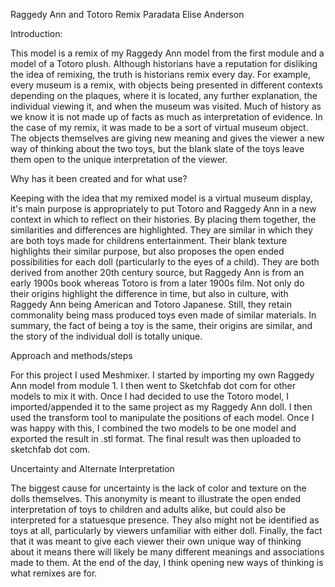 
Raggedy Ann and Totoro Remix Paradata
Elise Anderson

Introduction:

This model is a remix of my Raggedy Ann model from the first module and a model of a Totoro plush. Although historians have a reputation for disliking the idea of remixing, the truth is historians remix every day. For example, every museum is a remix, with objects being presented in different contexts depending on the plaques, where it is located, any further explanation, the individual viewing it, and when the museum was visited. Much of history as we know it is not made up of facts as much as interpretation of evidence. In the case of my remix, it was made to be a sort of virtual museum object. The objects themselves are giving new meaning and gives the viewer a new way of thinking about the two toys, but the blank slate of the toys leave them open to the unique interpretation of the viewer.

Why has it been created and for what use?

Keeping with the idea that my remixed model is a virtual museum display, it's main purpose is appropriately to put Totoro and Raggedy Ann in a new context in which to reflect on their histories. By placing them together, the similarities and differences are highlighted. They are similar in which they are both toys made for childrens entertainment. Their blank texture highlights their similar purpose, but also proposes the open ended possibilities for each doll (particularly to the eyes of a child). They are both derived from another 20th century source, but Raggedy Ann is from an early 1900s book whereas Totoro is from a later 1900s film. Not only do their origins highlight the difference in time, but also in culture, with Raggedy Ann being American and Totoro Japanese. Still, they retain commonality being mass produced toys even made of similar materials. In summary, the fact of being a toy is the same, their origins are similar, and the story of the individual doll is totally unique.












Approach and methods/steps

For this project I used Meshmixer. I started by importing my own Raggedy Ann model from module 1. I then went to Sketchfab dot com for other models to mix it with. Once I had decided to use the Totoro model, I imported/appended it to the same project as my Raggedy Ann doll. I then used the transform tool to manipulate the positions of each model. Once I was happy with this, I combined the two models to be one model and exported the result in .stl format. The final result was then uploaded to sketchfab dot com.







Uncertainty and Alternate Interpretation

The biggest cause for uncertainty is the lack of color and texture on the dolls themselves. This anonymity is meant to illustrate the open ended interpretation of toys to children and adults alike, but could also be interpreted for a statuesque presence. They also might not be identified as toys at all, particularly by viewers unfamiliar with either doll. Finally, the fact that it was meant to give each viewer their own unique way of thinking about it means there will likely be many different meanings and associations made to them. At the end of the day, I think opening new ways of thinking is what remixes are for.
